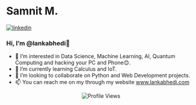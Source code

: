 
# Samnit M.
[![linkedin](https://github.com/arpit-dwivedi/arpit-dwivedi.github.io/blob/master/assets/img/Webp.net-resizeimage.png)](https://www.linkedin.com/in/lankabhedi/)

### Hi, I’m @lankabhedi👋
- 👀 I’m interested in Data Science, Machine Learning, AI, Quantum Computing and hacking your PC and Phone😊.
- 🌱 I’m currently learning Calculus and IoT.
- 💞️ I’m looking to collaborate on Python and Web Development projects.
- 📫 You can reach me on my through my website www.lankabhedi.com



<!---
lankabhedi/lankabhedi is a ✨ special ✨ repository because its `README.md` (this file) appears on your GitHub profile.
You can click the Preview link to take a look at your changes.
--->
<p align="center"> <img src="https://komarev.com/ghpvc/?username=lankabhedi&label=Views&color=red&style=material" alt="Profile Views" /> </p>
